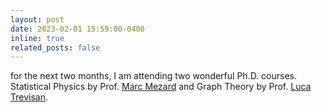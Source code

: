 ```yaml
---
layout: post
date: 2023-02-01 15:59:00-0400
inline: true
related_posts: false
---
```


for the next two months, I am attending two wonderful Ph.D. courses. Statistical Physics by Prof. [Marc Mezard](https://cs.unibocconi.eu/people/marc-mezard) and Graph Theory by Prof. [Luca Trevisan](https://lucatrevisan.github.io/).